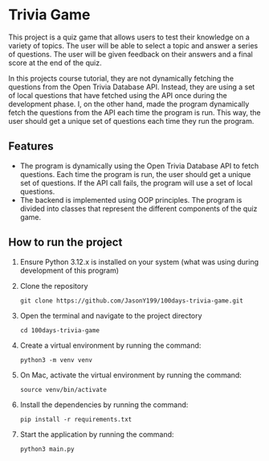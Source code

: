 # Trivia Game

This project is a quiz game that allows users to test their knowledge on a variety of topics. The user will be able to select a topic and answer a series of questions. The user will be given feedback on their answers and a final score at the end of the quiz.

In this projects course tutorial, they are not dynamically fetching the questions from the Open Trivia Database API. Instead, they are using a set of local questions that have fetched using the API once during the development phase. I, on the other hand, made the program dynamically fetch the questions from the API each time the program is run. This way, the user should get a unique set of questions each time they run the program.

## Features

- The program is dynamically using the Open Trivia Database API to fetch questions. Each time the program is run, the user should get a unique set of questions. If the API call fails, the program will use a set of local questions.
- The backend is implemented using OOP principles. The program is divided into classes that represent the different components of the quiz game.

## How to run the project

1. Ensure Python 3.12.x is installed on your system (what was using during development of this program)
2. Clone the repository

    ```git clone https://github.com/JasonY199/100days-trivia-game.git```

3. Open the terminal and navigate to the project directory

    ```cd 100days-trivia-game```

4. Create a virtual environment by running the command:

    ```python3 -m venv venv```

5. On Mac, activate the virtual environment by running the command:

    ```source venv/bin/activate```

6. Install the dependencies by running the command:

    ```pip install -r requirements.txt```

7. Start the application by running the command:

    ```python3 main.py```
